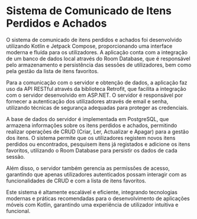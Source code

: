 # Sistema de Comunicado de Itens Perdidos e Achados

O sistema de comunicado de itens perdidos e achados foi desenvolvido utilizando Kotlin e Jetpack Compose, proporcionando uma interface moderna e fluída para os utilizadores. A aplicação conta com a integração de um banco de dados local através do Room Database, que é responsável pelo armazenamento e persistência das sessões de utilizadores, bem como pela gestão da lista de itens favoritos.

Para a comunicação com o servidor e obtenção de dados, a aplicação faz uso da API RESTful através da biblioteca Retrofit, que facilita a integração com o servidor desenvolvido em ASP.NET. O servidor é responsável por fornecer a autenticação dos utilizadores através de email e senha, utilizando técnicas de segurança adequadas para proteger as credenciais.

A base de dados do servidor é implementada em PostgreSQL, que armazena informações sobre os itens perdidos e achados, permitindo realizar operações de CRUD (Criar, Ler, Actualizar e Apagar) para a gestão dos itens. O sistema permite que os utilizadores registem novos itens perdidos ou encontrados, pesquisem itens já registados e adicione os itens favoritos, utilizando o Room Database para persistir os dados de cada sessão.

Além disso, o servidor também gerencia as permissões de acesso, garantindo que apenas utilizadores autenticados possam interagir com as funcionalidades de CRUD e com a lista de itens favoritos.

Este sistema é altamente escalável e eficiente, integrando tecnologias modernas e práticas recomendadas para o desenvolvimento de aplicações móveis com Kotlin, garantindo uma experiência de utilizador intuitiva e funcional.

